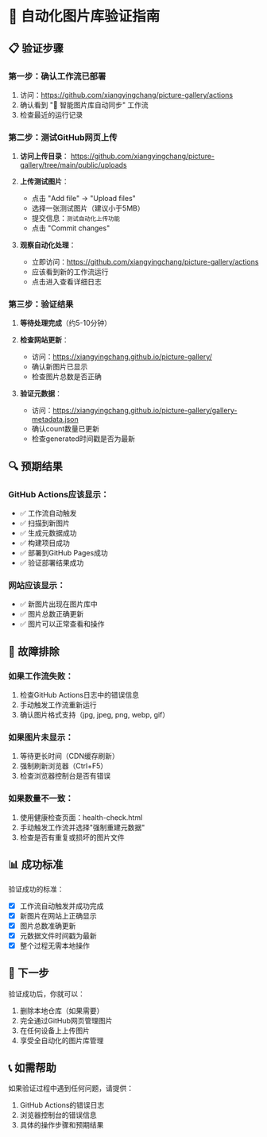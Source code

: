 # 🧪 自动化图片库验证指南

## 📋 验证步骤

### 第一步：确认工作流已部署
1. 访问：https://github.com/xiangyingchang/picture-gallery/actions
2. 确认看到 "🤖 智能图片库自动同步" 工作流
3. 检查最近的运行记录

### 第二步：测试GitHub网页上传
1. **访问上传目录**：
   https://github.com/xiangyingchang/picture-gallery/tree/main/public/uploads

2. **上传测试图片**：
   - 点击 "Add file" → "Upload files"
   - 选择一张测试图片（建议小于5MB）
   - 提交信息：`测试自动化上传功能`
   - 点击 "Commit changes"

3. **观察自动化处理**：
   - 立即访问：https://github.com/xiangyingchang/picture-gallery/actions
   - 应该看到新的工作流运行
   - 点击进入查看详细日志

### 第三步：验证结果
1. **等待处理完成**（约5-10分钟）
2. **检查网站更新**：
   - 访问：https://xiangyingchang.github.io/picture-gallery/
   - 确认新图片已显示
   - 检查图片总数是否正确

3. **验证元数据**：
   - 访问：https://xiangyingchang.github.io/picture-gallery/gallery-metadata.json
   - 确认count数量已更新
   - 检查generated时间戳是否为最新

## 🔍 预期结果

### GitHub Actions应该显示：
- ✅ 工作流自动触发
- ✅ 扫描到新图片
- ✅ 生成元数据成功
- ✅ 构建项目成功
- ✅ 部署到GitHub Pages成功
- ✅ 验证部署结果成功

### 网站应该显示：
- ✅ 新图片出现在图片库中
- ✅ 图片总数正确更新
- ✅ 图片可以正常查看和操作

## 🚨 故障排除

### 如果工作流失败：
1. 检查GitHub Actions日志中的错误信息
2. 手动触发工作流重新运行
3. 确认图片格式支持（jpg, jpeg, png, webp, gif）

### 如果图片未显示：
1. 等待更长时间（CDN缓存刷新）
2. 强制刷新浏览器（Ctrl+F5）
3. 检查浏览器控制台是否有错误

### 如果数量不一致：
1. 使用健康检查页面：health-check.html
2. 手动触发工作流并选择"强制重建元数据"
3. 检查是否有重复或损坏的图片文件

## 📊 成功标准

验证成功的标准：
- [x] 工作流自动触发并成功完成
- [x] 新图片在网站上正确显示
- [x] 图片总数准确更新
- [x] 元数据文件时间戳为最新
- [x] 整个过程无需本地操作

## 🎯 下一步

验证成功后，你就可以：
1. 删除本地仓库（如果需要）
2. 完全通过GitHub网页管理图片
3. 在任何设备上上传图片
4. 享受全自动化的图片库管理

## 📞 如需帮助

如果验证过程中遇到任何问题，请提供：
1. GitHub Actions的错误日志
2. 浏览器控制台的错误信息
3. 具体的操作步骤和预期结果
